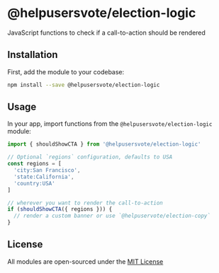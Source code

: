 # @helpusersvote/election-logic

JavaScript functions to check if a call-to-action should be rendered

## Installation

First, add the module to your codebase:

```bash
npm install --save @helpusersvote/election-logic
```

## Usage

In your app, import functions from the `@helpusersvote/election-logic` module:

```javascript
import { shouldShowCTA } from '@helpusersvote/election-logic'

// Optional `regions` configuration, defaults to USA
const regions = [
  'city:San Francisco',
  'state:California',
  'country:USA'
]

// wherever you want to render the call-to-action
if (shouldShowCTA({ regions })) {
  // render a custom banner or use `@helpuservote/election-copy`
}
```

## License

All modules are open-sourced under the [MIT License](https://github.com/helpusersvote/modules/blob/master/license)